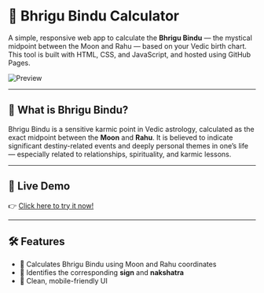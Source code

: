 # 🔮 Bhrigu Bindu Calculator

A simple, responsive web app to calculate the **Bhrigu Bindu** — the mystical midpoint between the Moon and Rahu — based on your Vedic birth chart. This tool is built with HTML, CSS, and JavaScript, and hosted using GitHub Pages.

![Preview](./preview-image.png)

---

## 🌟 What is Bhrigu Bindu?

Bhrigu Bindu is a sensitive karmic point in Vedic astrology, calculated as the exact midpoint between the **Moon** and **Rahu**. It is believed to indicate significant destiny-related events and deeply personal themes in one’s life — especially related to relationships, spirituality, and karmic lessons.

---

## 🚀 Live Demo

👉 [Click here to try it now!](https://yourusername.github.io/bhrigu-bindu-calculator/)

---

## 🛠️ Features

- 📍 Calculates Bhrigu Bindu using Moon and Rahu coordinates
- 🌌 Identifies the corresponding **sign** and **nakshatra**
- 🎨 Clean, mobile-friendly UI


